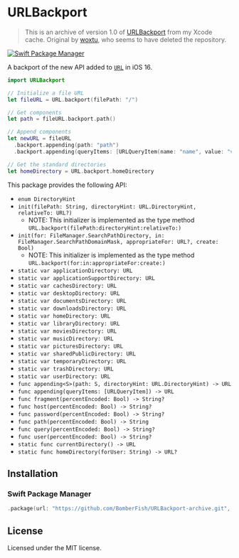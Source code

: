 # URLBackport

> This is an archive of version 1.0 of [URLBackport](https://github.com/woxtu/URLBackport) from my Xcode cache. Original by [woxtu](https://github.com/woxtu), who seems to have deleted the repository.

[![Swift Package Manager](https://img.shields.io/badge/Swift%20Package%20Manager-compatible-brightgreen.svg?style=flat-square)](https://github.com/apple/swift-package-manager)

A backport of the new API added to [`URL`](https://developer.apple.com/documentation/foundation/url) in iOS 16.

```swift
import URLBackport

// Initialize a file URL
let fileURL = URL.backport(filePath: "/")

// Get components
let path = fileURL.backport.path()

// Append components
let newURL = fileURL
  .backport.appending(path: "path")
  .backport.appending(queryItems: [URLQueryItem(name: "name", value: "value")])

// Get the standard directories
let homeDirectory = URL.backport.homeDirectory
```

This package provides the following API:

- `enum DirectoryHint`
- `init(filePath: String, directoryHint: URL.DirectoryHint, relativeTo: URL?)`
  - NOTE: This initializer is implemented as the type method `URL.backport(filePath:directoryHint:relativeTo:)`
- `init(for: FileManager.SearchPathDirectory, in: FileManager.SearchPathDomainMask, appropriateFor: URL?, create: Bool)`
  - NOTE: This initializer is implemented as the type method `URL.backport(for:in:appropriateFor:create:)`
- `static var applicationDirectory: URL`
- `static var applicationSupportDirectory: URL`
- `static var cachesDirectory: URL`
- `static var desktopDirectory: URL`
- `static var documentsDirectory: URL`
- `static var downloadsDirectory: URL`
- `static var homeDirectory: URL`
- `static var libraryDirectory: URL`
- `static var moviesDirectory: URL`
- `static var musicDirectory: URL`
- `static var picturesDirectory: URL`
- `static var sharedPublicDirectory: URL`
- `static var temporaryDirectory: URL`
- `static var trashDirectory: URL`
- `static var userDirectory: URL`
- `func appending<S>(path: S, directoryHint: URL.DirectoryHint) -> URL`
- `func appending(queryItems: [URLQueryItem]) -> URL`
- `func fragment(percentEncoded: Bool) -> String?`
- `func host(percentEncoded: Bool) -> String?`
- `func password(percentEncoded: Bool) -> String?`
- `func path(percentEncoded: Bool) -> String`
- `func query(percentEncoded: Bool) -> String?`
- `func user(percentEncoded: Bool) -> String?`
- `static func currentDirectory() -> URL`
- `static func homeDirectory(forUser: String) -> URL?`

## Installation

### Swift Package Manager

```swift
.package(url: "https://github.com/BomberFish/URLBackport-archive.git", from: "1.0.0")
```

## License

Licensed under the MIT license.
